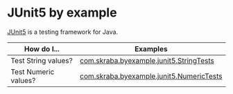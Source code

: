 JUnit5 by example
==============================================================================

[JUnit5][home] is a testing framework for Java.

| How do I...          | Examples                                                                                                |
|----------------------|---------------------------------------------------------------------------------------------------------|
| Test String values?  | [com.skraba.byexample.junit5.StringTests](src/test/java/com/skraba/byexample/junit5/StringTests.java)   |
| Test Numeric values? | [com.skraba.byexample.junit5.NumericTests](src/test/java/com/skraba/byexample/junit5/NumericTests.java) |

[home]: https://junit.org/junit5/
